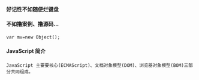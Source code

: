 #### 好记性不如随便烂键盘  
#### 不如撸案例、撸源码...

```
var mv=new Object();
```

#### JavaScript 简介  
```
JavaScript 主要要核心(ECMAScript)、文档对象模型(DOM)、浏览器对象模型(BOM)三部分共同组成。
```
